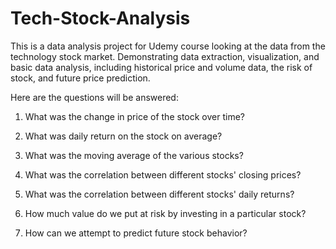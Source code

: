 # Tech-Stock-Analysis
This is a data analysis project for Udemy course looking at the data from the technology stock market.
Demonstrating data extraction, visualization, and basic data analysis, including historical price and volume data, the risk of stock, and future price prediction.

Here are the questions will be answered:

1) What was the change in price of the stock over time?

2) What was daily return on the stock on average?

3) What was the moving average of the various stocks?

4) What was the correlation between different stocks' closing prices?

5) What was the correlation between different stocks' daily returns?

6) How much value do we put at risk by investing in a particular stock?

7) How can we attempt to predict future stock behavior?
